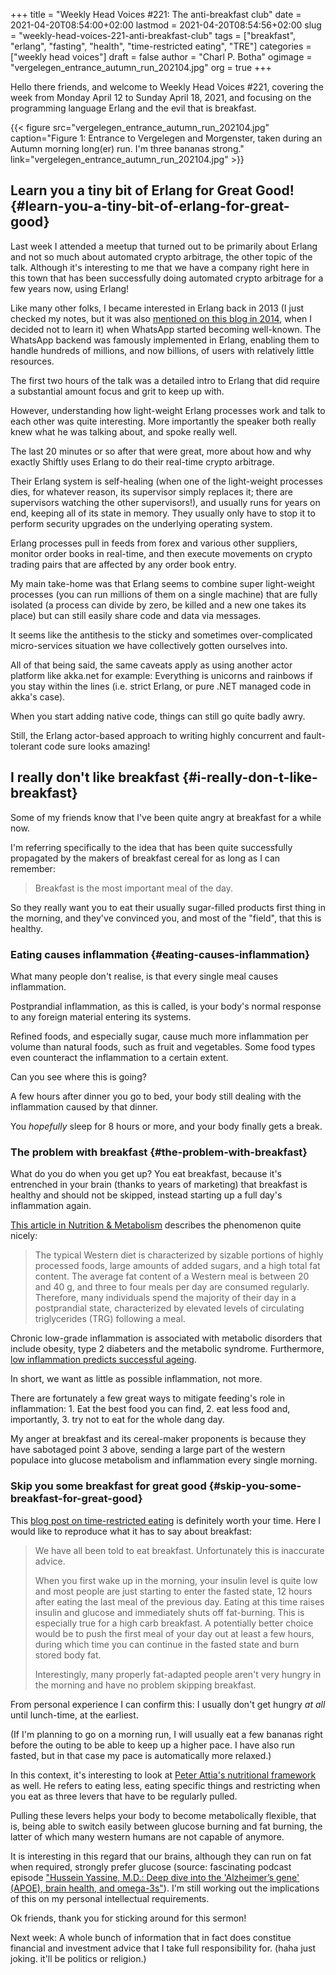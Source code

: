 +++
title = "Weekly Head Voices #221: The anti-breakfast club"
date = 2021-04-20T08:54:00+02:00
lastmod = 2021-04-20T08:54:56+02:00
slug = "weekly-head-voices-221-anti-breakfast-club"
tags = ["breakfast", "erlang", "fasting", "health", "time-restricted eating", "TRE"]
categories = ["weekly head voices"]
draft = false
author = "Charl P. Botha"
ogimage = "vergelegen_entrance_autumn_run_202104.jpg"
org = true
+++

Hello there friends, and welcome to Weekly Head Voices #221, covering the week
from Monday April 12 to Sunday April 18, 2021, and focusing on the programming
language Erlang and the evil that is breakfast.

{{< figure src="vergelegen_entrance_autumn_run_202104.jpg" caption="Figure 1: Entrance to Vergelegen and Morgenster, taken during an Autumn morning long(er) run. I'm three bananas strong." link="vergelegen_entrance_autumn_run_202104.jpg" >}}


## Learn you a tiny bit of Erlang for Great Good! {#learn-you-a-tiny-bit-of-erlang-for-great-good}

Last week I attended a meetup that turned out to be primarily about Erlang and
not so much about automated crypto arbitrage, the other topic of the
talk. Although it's interesting to me that we have a company right here in
this town that has been successfully doing automated crypto arbitrage for a few
years now, using Erlang!

Like many other folks, I became interested in Erlang back in 2013 (I just
checked my notes, but it was also [mentioned on this blog in 2014](/2014/04/21/weekly-head-voices-68-harsh-autumn-weekends/), when I
decided not to learn it) when WhatsApp started becoming well-known. The
WhatsApp backend was famously implemented in Erlang, enabling them to handle
hundreds of millions, and now billions, of users with relatively little
resources.

The first two hours of the talk was a detailed intro to Erlang that did require
a substantial amount focus and grit to keep up with.

However, understanding how light-weight Erlang processes work and talk to each
other was quite interesting. More importantly the speaker both really knew what
he was talking about, and spoke really well.

The last 20 minutes or so after that were great, more about how and why exactly
Shiftly uses Erlang to do their real-time crypto arbitrage.

Their Erlang system is self-healing (when one of the light-weight processes
dies, for whatever reason, its supervisor simply replaces it; there are
supervisors watching the other supervisors!), and usually runs for years on
end, keeping all of its state in memory. They usually only have to stop it to
perform security upgrades on the underlying operating system.

Erlang processes pull in feeds from forex and various other suppliers, monitor
order books in real-time, and then execute movements on crypto trading pairs
that are affected by any order book entry.

My main take-home was that Erlang seems to combine super light-weight processes
(you can run millions of them on a single machine) that are fully isolated (a
process can divide by zero, be killed and a new one takes its place) but can
still easily share code and data via messages.

It seems like the antithesis to the sticky and sometimes over-complicated
micro-services situation we have collectively gotten ourselves into.

All of that being said, the same caveats apply as using another actor platform
like akka.net for example: Everything is unicorns and rainbows if you stay
within the lines (i.e. strict Erlang, or pure .NET managed code in akka's
case).

When you start adding native code, things can still go quite badly awry.

Still, the Erlang actor-based approach to writing highly concurrent and
fault-tolerant code sure looks amazing!


## I really don't like breakfast {#i-really-don-t-like-breakfast}

Some of my friends know that I've been quite angry at breakfast for a while
now.

I'm referring specifically to the idea that has been quite successfully
propagated by the makers of breakfast cereal for as long as I can remember:

> Breakfast is the most important meal of the day.

So they really want you to eat their usually sugar-filled products first thing
in the morning, and they've convinced you, and most of the "field", that this
is healthy.


### Eating causes inflammation {#eating-causes-inflammation}

What many people don't realise, is that every single meal causes inflammation.

Postprandial inflammation, as this is called, is your body's normal response to
any foreign material entering its systems.

Refined foods, and especially sugar, cause much more inflammation per volume
than natural foods, such as fruit and vegetables. Some food types even
counteract the inflammation to a certain extent.

Can you see where this is going?

A few hours after dinner you go to bed, your body still dealing with
the inflammation caused by that dinner.

You _hopefully_ sleep for 8 hours or more, and your body finally gets a break.


### The problem with breakfast {#the-problem-with-breakfast}

What do you do when you get up? You eat breakfast, because it's entrenched in
your brain (thanks to years of marketing) that breakfast is healthy and should
not be skipped, instead starting up a full day's inflammation again.

[This article in Nutrition & Metabolism](https://nutritionandmetabolism.biomedcentral.com/articles/10.1186/s12986-016-0142-6) describes the phenomenon quite nicely:

> The typical Western diet is characterized by sizable portions of highly
> processed foods, large amounts of added sugars, and a high total fat
> content. The average fat content of a Western meal is between 20 and 40 g, and
> three to four meals per day are consumed regularly. Therefore, many individuals
> spend the majority of their day in a postprandial state, characterized by
> elevated levels of circulating triglycerides (TRG) following a meal.

Chronic low-grade inflammation is associated with metabolic disorders that
include obesity, type 2 diabeters and the metabolic syndrome. Furthermore, [low
inflammation predicts successful ageing](https://pubmed.ncbi.nlm.nih.gov/26629551/).

In short, we want as little as possible inflammation, not more.

There are fortunately a few great ways to mitigate feeding's role in
inflammation: 1. Eat the best food you can find, 2. eat less food and,
importantly, 3. try not to eat for the whole dang day.

My anger at breakfast and its cereal-maker proponents is because they have
sabotaged point 3 above, sending a large part of the western populace into
glucose metabolism and inflammation every single morning.


### Skip you some breakfast for great good {#skip-you-some-breakfast-for-great-good}

This [blog post on time-restricted eating](https://www.dietdoctor.com/intermittent-fasting/time-restricted-eating) is definitely worth your time. Here I
would like to reproduce what it has to say about breakfast:

> We have all been told to eat breakfast. Unfortunately this is inaccurate
> advice.
>
> When you first wake up in the morning, your insulin level is quite low and most
> people are just starting to enter the fasted state, 12 hours after eating the
> last meal of the previous day. Eating at this time raises insulin and glucose
> and immediately shuts off fat-burning. This is especially true for a high carb
> breakfast. A potentially better choice would be to push the first meal of your
> day out at least a few hours, during which time you can continue in the fasted
> state and burn stored body fat.
>
> Interestingly, many properly fat-adapted people aren't very hungry in the
> morning and have no problem skipping breakfast.

From personal experience I can confirm this: I usually don't get hungry _at
all_ until lunch-time, at the earliest.

(If I'm planning to go on a morning run, I will usually eat a few bananas right
before the outing to be able to keep up a higher pace. I have also run fasted,
but in that case my pace is automatically more relaxed.)

In this context, it's interesting to look at [Peter Attia's nutritional
framework](https://peterattiamd.com/my-nutritional-framework/) as well. He refers to eating less, eating specific things and
restricting when you eat as three levers that have to be regularly
pulled.

Pulling these levers helps your body to become metabolically flexible, that is,
being able to switch easily between glucose burning and fat burning, the latter
of which many western humans are not capable of anymore.

It is interesting in this regard that our brains, although they can run on fat
when required, strongly prefer glucose (source: fascinating podcast episode
["Hussein Yassine, M.D.: Deep dive into the 'Alzheimer’s gene' (APOE), brain
health, and omega-3s"](https://peterattiamd.com/husseinyassine/)). I'm still working out the implications of this on my
personal intellectual requirements.

Ok friends, thank you for sticking around for this sermon!

Next week: A whole bunch of information that in fact does constitue financial
and investment advice that I take full responsibility for. (haha just
joking. it'll be politics or religion.)
